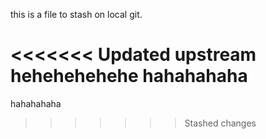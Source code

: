 this is a file to stash on local git.

<<<<<<< Updated upstream
hehehehehehe
hahahahaha
=======
hahahahaha
>>>>>>> Stashed changes
